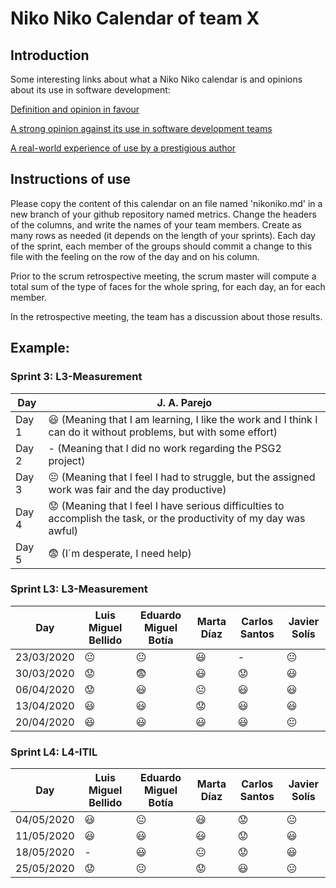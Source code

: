 # Niko Niko Calendar of team X
## Introduction
Some interesting links about what a Niko Niko calendar is and opinions about its use in software development:

[Definition and opinion in favour](https://blog.teammood.com/2018/07/24/evaluating-your-teams-health-with-the-niko-niko-calendar.html?utm_source=google&utm_medium=cpc&utm_campaign=blog-niko-niko&utm_content=niko-niko&utm_term=niko%20niko%20calendar&gclid=Cj0KCQjwsYb0BRCOARIsAHbLPhGYfc7zpSwEDx8KE3VjlsTyy1M1F8O8lxyOPWQTpjf71RjXeD5rgWsaAmEhEALw_wcB)

[A strong opinion against its use in software development teams](https://www.tinypulse.com/blog/sk-niko-niko-calendar-workplace-morale)

[A real-world experience of use by a prestigious author](https://www.javiergarzas.com/2015/05/calendarios-niko-niko.html)
## Instructions of use
Please copy the content of this calendar on an file named 'nikoniko.md' in a new branch of your github repository named metrics.
Change the headers of the columns, and write the names of your team members.
Create as many rows as needed (it depends on the length of your sprints).
Each day of the sprint, each member of the groups should commit a change to this file with the feeling on the row of the day and on his column. 

Prior to the scrum retrospective meeting, the scrum master will compute a total sum of the type of faces for the whole spring, for each day, an for each member.

In the retrospective meeting, the team has a discussion about those results.

## Example:

### Sprint 3: L3-Measurement 

| Day           | J. A. Parejo  |
| ------------- | ------------- |
| Day 1         |    :smiley: (Meaning that I am learning, I like the work and I think I can do it without problems, but with some effort) |
| Day 2         |    - (Meaning that I did no work regarding the PSG2 project)           |
| Day 3         |    :neutral_face:  (Meaning that I feel I had to struggle, but the assigned work was fair and the day productive)          |:fearful:
| Day 4         |    :worried: (Meaning that I feel I have serious difficulties to accomplish the task, or the productivity of my day was awful)           |
| Day 5         |    :fearful:   (I´m desperate, I need help)        |


### Sprint L3: L3-Measurement

| Day           | Luis Miguel Bellido | Eduardo Miguel Botía | Marta Díaz     | Carlos Santos      | Javier Solís    |
| ------------- | ------------------- | -------------------- | -------------  | ------------------ | --------------- |
| 23/03/2020    |   :neutral_face:    |    :neutral_face:    |    :smiley:    |		    -            |  :neutral_face: |
| 30/03/2020    |   :worried:         |    :fearful:         |    :smiley:    |   :worried:        |   :smiley:      |
| 06/04/2020    |   :worried:         |    :smiley:          | :neutral_face: |   :smiley:         |   :smiley:      |
| 13/04/2020    |   :smiley:          |    :smiley:          |   :worried:    |   :smiley:         |   :smiley:      |
| 20/04/2020    |   :smiley:          |    :smiley:          |  :smiley:      |   :smiley:         |  :neutral_face: |


### Sprint L4: L4-ITIL

| Day           | Luis Miguel Bellido | Eduardo Miguel Botía | Marta Díaz     | Carlos Santos      | Javier Solís    |
| ------------- | ------------------- | -------------------- | -------------  | ------------------ | --------------- |
| 04/05/2020    |   :smiley:          |    :neutral_face:    |    :smiley:    |		:worried:        |  :neutral_face: |
| 11/05/2020    |   :smiley:          |    :smiley:          |    :smiley:    |   :worried:        |   :smiley:      |
| 18/05/2020    |   -                 |    :smiley:          | :neutral_face: |   :worried:        |   :smiley:      |
| 25/05/2020    |   :worried:         |    :neutral_face:    |   :worried:    |   :smiley:         |   :neutral_face:|



